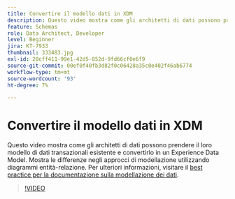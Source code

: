 ```yaml
---
title: Convertire il modello dati in XDM
description: Questo video mostra come gli architetti di dati possono prendere il loro modello di dati transazionali esistente e convertirlo in un Experience Data Model. Mostra le differenze negli approcci di modellazione utilizzando diagrammi entità-relazione.
feature: Schemas
role: Data Architect, Developer
level: Beginner
jira: KT-7933
thumbnail: 333483.jpg
exl-id: 20cff411-99e1-42d5-852d-9fd66cf0e6f9
source-git-commit: 00ef0f40fb3d82f0c06428a35c0e402f46ab6774
workflow-type: tm+mt
source-wordcount: '93'
ht-degree: 7%

---
```


# Convertire il modello dati in XDM

Questo video mostra come gli architetti di dati possono prendere il loro modello di dati transazionali esistente e convertirlo in un Experience Data Model. Mostra le differenze negli approcci di modellazione utilizzando diagrammi entità-relazione. Per ulteriori informazioni, visitare il [best practice per la documentazione sulla modellazione dei dati](https://experienceleague.adobe.com/docs/experience-platform/xdm/schema/best-practices.html?lang=it).

>[!VIDEO](https://video.tv.adobe.com/v/333483?learn=on)
